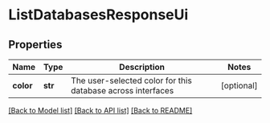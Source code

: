 # ListDatabasesResponseUi

## Properties
Name | Type | Description | Notes
------------ | ------------- | ------------- | -------------
**color** | **str** | The user-selected color for this database across interfaces | [optional] 

[[Back to Model list]](../README.md#documentation-for-models) [[Back to API list]](../README.md#documentation-for-api-endpoints) [[Back to README]](../README.md)

